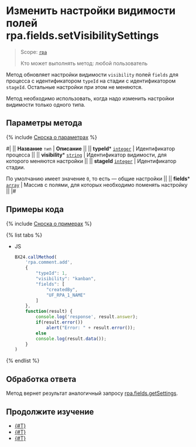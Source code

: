 # Изменить настройки видимости полей rpa.fields.setVisibilitySettings

> Scope: [`rpa`](../../../scopes/permissions.md)
>
> Кто может выполнять метод: любой пользователь

Метод обновляет настройки видимости `visibility` полей `fields` для процесса с идентификатором `typeId` на стадии с идентификатором `stageId`. Остальные настройки при этом не меняются.

Метод необходимо использовать, когда надо изменить настройки видимости только одного типа.

## Параметры метода

{% include [Сноска о параметрах](../../../../_includes/required.md) %}

#|
|| **Название**
`тип` | **Описание** ||
|| **typeId***
[`integer`](../../../data-types.md) | Идентификатор процесса ||
|| **visibility***
[`string`](../../../data-types.md) | Идентификатор видимости, для которого меняются настройки ||
|| **stageId** 
[`integer`](../../../data-types.md) | Идентификатор стадии.

По умолчанию имеет значение `0`, то есть — общие настройки ||
|| **fields***
[`array`](../../../data-types.md) | Массив с полями, для которых необходимо поменять настройку ||
|#

## Примеры кода

{% include [Сноска о примерах](../../../../_includes/examples.md) %}

{% list tabs %}

- JS

    ```js
    BX24.callMethod(
        'rpa.comment.add',
        {
            "typeId": 1,
            "visibility": "kanban",
            "fields": [
                "createdBy", 
                "UF_RPA_1_NAME"
            ]
        },
        function(result) {
            console.log('response', result.answer);
            if(result.error())
                alert("Error: " + result.error());
            else
            console.log(result.data());
        }
    )
    ```

{% endlist %}

## Обработка ответа

Метод вернет результат аналогичный запросу [rpa.fields.getSettings](./rpa-fields-get-settings.md).

## Продолжите изучение 

- [{#T}](./index.md)
- [{#T}](./rpa-fields-get-settings.md)
- [{#T}](./rpa-fields-set-settings.md)